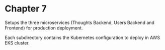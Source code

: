 Chapter 7
=======

Setups the three microservices (Thoughts Backend, Users Backend and Frontend) for production deployment. 

Each subdirectory contains the Kubernetes configuration to deploy in AWS EKS cluster.
